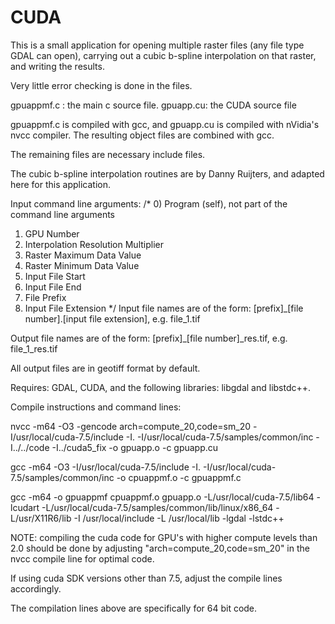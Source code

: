 # CUDA

This is a small application for opening multiple raster files (any file
type GDAL can open), carrying out a cubic b-spline interpolation on that
raster, and writing the results.

Very little error checking is done in the files.

gpuappmf.c : the main c source file.
gpuapp.cu:    the CUDA source file

gpuappmf.c is compiled with gcc, and gpuapp.cu is compiled with nVidia's nvcc compiler. 
The resulting object files are combined with gcc.

The remaining files are necessary include files.

The cubic b-spline interpolation routines are by Danny Ruijters, and adapted here for this application.

Input command line arguments:
/*
0) Program (self), not part of the command line arguments
1) GPU Number
2) Interpolation Resolution Multiplier
3) Raster Maximum Data Value
4) Raster Minimum Data Value
5) Input File Start
6) Input File End
7) File Prefix
8) Input File Extension
*/
Input file names are of the form: 
[prefix]_[file number].[input file extension], e.g. file_1.tif

Output file names are of the form:
[prefix]_[file number]_res.tif, e.g. file_1_res.tif

All output files are in geotiff format by default.


Requires: GDAL, CUDA, and the following libraries:  libgdal and libstdc++.

Compile instructions and command lines:

nvcc -m64 -O3 -gencode arch=compute_20,code=sm_20 -I/usr/local/cuda-7.5/include -I. -I/usr/local/cuda-7.5/samples/common/inc -I../../code -I../cuda5_fix -o gpuapp.o -c gpuapp.cu

gcc -m64  -O3 -I/usr/local/cuda-7.5/include -I. -I/usr/local/cuda-7.5/samples/common/inc -o cpuappmf.o -c gpuappmf.c

gcc -m64 -o gpuappmf cpuappmf.o gpuapp.o -L/usr/local/cuda-7.5/lib64 -lcudart -L/usr/local/cuda-7.5/samples/common/lib/linux/x86_64
-L/usr/X11R6/lib -I /usr/local/include -L /usr/local/lib -lgdal -lstdc++

NOTE: compiling the cuda code for GPU's with higher compute levels than 2.0 should be done by adjusting "arch=compute_20,code=sm_20" in
the nvcc compile line for optimal code.

If using cuda SDK versions other than 7.5, adjust the compile lines accordingly.

The compilation lines above are specifically for 64 bit code.
